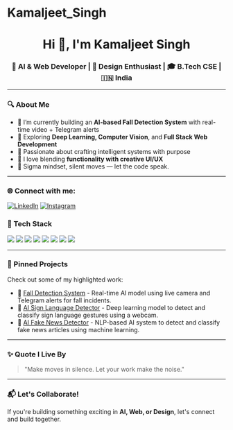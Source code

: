 # Kamaljeet_Singh

<h1 align="center">Hi 👋, I'm Kamaljeet Singh</h1>
<h3 align="center">🚀 AI & Web Developer | 🎨 Design Enthusiast | 🎓 B.Tech CSE | 🇮🇳 India</h3>

---

### 🔍 About Me
- 🔭 I’m currently building an **AI-based Fall Detection System** with real-time video + Telegram alerts  
- 🎯 Exploring **Deep Learning, Computer Vision**, and **Full Stack Web Development**  
- 🧠 Passionate about crafting intelligent systems with purpose  
- 🎨 I love blending **functionality with creative UI/UX**  
- 🥷 Sigma mindset, silent moves — let the code speak.

---

### 🌐 Connect with me:
[![LinkedIn](https://img.shields.io/badge/-LinkedIn-blue?style=flat&logo=linkedin&logoColor=white)](https://www.linkedin.com/in/kamaljeet-singh-574867294/)
[![Instagram](https://img.shields.io/badge/-Instagram-purple?style=flat&logo=instagram&logoColor=white)](https://www.instagram.com/kjs_sardari/)


### 🚀 Tech Stack
<p>
  <img src="https://img.shields.io/badge/Python-3776AB?style=for-the-badge&logo=python&logoColor=white"/>
  <img src="https://img.shields.io/badge/TensorFlow-FF6F00?style=for-the-badge&logo=tensorflow&logoColor=white"/>
  <img src="https://img.shields.io/badge/OpenCV-5C3EE8?style=for-the-badge&logo=opencv&logoColor=white"/>
  <img src="https://img.shields.io/badge/Keras-D00000?style=for-the-badge&logo=keras&logoColor=white"/>
  <img src="https://img.shields.io/badge/JavaScript-F7DF1E?style=for-the-badge&logo=javascript&logoColor=black"/>
  <img src="https://img.shields.io/badge/React-20232A?style=for-the-badge&logo=react&logoColor=61DAFB"/>
  <img src="https://img.shields.io/badge/HTML5-E34F26?style=for-the-badge&logo=html5&logoColor=white"/>
  <img src="https://img.shields.io/badge/CSS3-1572B6?style=for-the-badge&logo=css3&logoColor=white"/>
</p>


---

### 📌 Pinned Projects
Check out some of my highlighted work:
- 🎥 [Fall Detection System](https://github.com/kamaljeet-singh/fall-detection) - Real-time AI model using live camera and Telegram alerts for fall incidents.
- 🤟 [AI Sign Language Detector](https://github.com/kamaljeet-singh/sign-language-detector) - Deep learning model to detect and classify sign language gestures using a webcam.
- 📰 [AI Fake News Detector](https://github.com/kamaljeet-singh/fake-news-detector) - NLP-based AI system to detect and classify fake news articles using machine learning.

---

### ✨ Quote I Live By
> "Make moves in silence. Let your work make the noise."

---

### 📬 Let's Collaborate!
If you're building something exciting in **AI, Web, or Design**, let's connect and build together.





